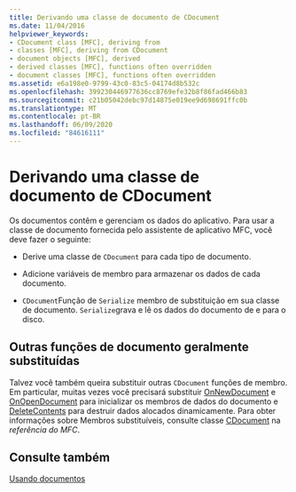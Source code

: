 ```yaml
---
title: Derivando uma classe de documento de CDocument
ms.date: 11/04/2016
helpviewer_keywords:
- CDocument class [MFC], deriving from
- classes [MFC], deriving from CDocument
- document objects [MFC], derived
- derived classes [MFC], functions often overridden
- document classes [MFC], functions often overridden
ms.assetid: e6a198e0-9799-43c0-83c5-04174d8b532c
ms.openlocfilehash: 399230446977636cc8769efe32b8f86fad466b83
ms.sourcegitcommit: c21b05042debc97d14875e019ee9d698691ffc0b
ms.translationtype: MT
ms.contentlocale: pt-BR
ms.lasthandoff: 06/09/2020
ms.locfileid: "84616111"
---
```

# <a name="deriving-a-document-class-from-cdocument"></a>Derivando uma classe de documento de CDocument

Os documentos contêm e gerenciam os dados do aplicativo. Para usar a classe de documento fornecida pelo assistente de aplicativo MFC, você deve fazer o seguinte:

- Derive uma classe de `CDocument` para cada tipo de documento.

- Adicione variáveis de membro para armazenar os dados de cada documento.

- `CDocument`Função de `Serialize` membro de substituição em sua classe de documento. `Serialize`grava e lê os dados do documento de e para o disco.

## <a name="other-document-functions-often-overridden"></a>Outras funções de documento geralmente substituídas

Talvez você também queira substituir outras `CDocument` funções de membro. Em particular, muitas vezes você precisará substituir [OnNewDocument](reference/cdocument-class.md#onnewdocument) e [OnOpenDocument](reference/cdocument-class.md#onopendocument) para inicializar os membros de dados do documento e [DeleteContents](reference/cdocument-class.md#deletecontents) para destruir dados alocados dinamicamente. Para obter informações sobre Membros substituíveis, consulte classe [CDocument](reference/cdocument-class.md) na *referência do MFC*.

## <a name="see-also"></a>Consulte também

[Usando documentos](using-documents.md)
